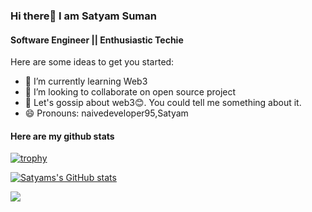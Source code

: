 ### Hi there👋 I am Satyam Suman

#### Software Engineer || Enthusiastic Techie

Here are some ideas to get you started:

- 🌱 I’m currently learning Web3
- 👯 I’m looking to collaborate on open source project
- 💬 Let's gossip about web3😊. You could tell me something about it. 
- 😄 Pronouns: naivedeveloper95,Satyam

#### Here are my github stats
[![trophy](https://github-profile-trophy.vercel.app/?username=naivedeveloper95)](https://github.com/ryo-ma/github-profile-trophy)

[![Satyams's GitHub stats](https://github-readme-stats.vercel.app/api?username=naivedeveloper95&count_private=true)](https://github-readme-stats.vercel.app/api?username=naivedeveloper95&count_private=true)

![](https://komarev.com/ghpvc/?username=naivedeveloper95)
